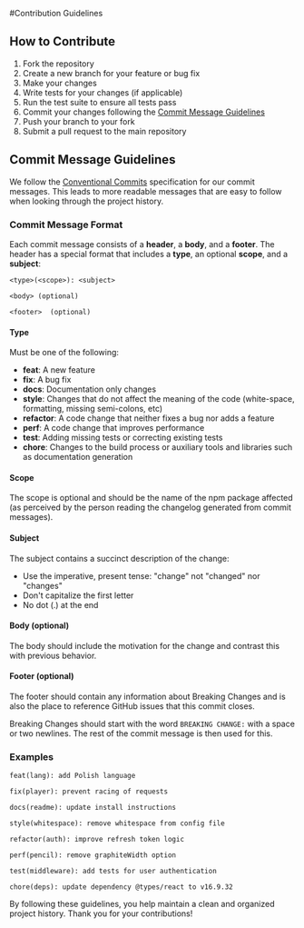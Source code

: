 #Contribution Guidelines

## How to Contribute

1. Fork the repository
2. Create a new branch for your feature or bug fix
3. Make your changes
4. Write tests for your changes (if applicable)
5. Run the test suite to ensure all tests pass
6. Commit your changes following the [Commit Message Guidelines](#commit-message-guidelines)
7. Push your branch to your fork
8. Submit a pull request to the main repository

## Commit Message Guidelines

We follow the [Conventional Commits](https://www.conventionalcommits.org/) specification for our commit messages. This leads to more readable messages that are easy to follow when looking through the project history.

### Commit Message Format

Each commit message consists of a **header**, a **body**, and a **footer**. The header has a special format that includes a **type**, an optional **scope**, and a **subject**:

```
<type>(<scope>): <subject>

<body> (optional)

<footer>  (optional)
```

#### Type

Must be one of the following:

- **feat**: A new feature
- **fix**: A bug fix
- **docs**: Documentation only changes
- **style**: Changes that do not affect the meaning of the code (white-space, formatting, missing semi-colons, etc)
- **refactor**: A code change that neither fixes a bug nor adds a feature
- **perf**: A code change that improves performance
- **test**: Adding missing tests or correcting existing tests
- **chore**: Changes to the build process or auxiliary tools and libraries such as documentation generation

#### Scope

The scope is optional and should be the name of the npm package affected (as perceived by the person reading the changelog generated from commit messages).

#### Subject

The subject contains a succinct description of the change:

- Use the imperative, present tense: "change" not "changed" nor "changes"
- Don't capitalize the first letter
- No dot (.) at the end

#### Body (optional)

The body should include the motivation for the change and contrast this with previous behavior.

#### Footer (optional)

The footer should contain any information about Breaking Changes and is also the place to reference GitHub issues that this commit closes.

Breaking Changes should start with the word `BREAKING CHANGE:` with a space or two newlines. The rest of the commit message is then used for this.

### Examples

```
feat(lang): add Polish language

fix(player): prevent racing of requests

docs(readme): update install instructions

style(whitespace): remove whitespace from config file

refactor(auth): improve refresh token logic

perf(pencil): remove graphiteWidth option

test(middleware): add tests for user authentication

chore(deps): update dependency @types/react to v16.9.32
```

By following these guidelines, you help maintain a clean and organized project history. Thank you for your contributions!

